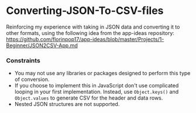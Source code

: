 # Converting-JSON-To-CSV-files
Reinforcing my experience with taking in JSON data and converting it to other formats, using the following idea from the app-ideas repository: https://github.com/florinpop17/app-ideas/blob/master/Projects/1-Beginner/JSON2CSV-App.md

### Constraints ###
- You may not use any libraries or packages designed to perform this type of
conversion.
- If you choose to implement this in JavaScript don't use complicated looping
in your first implementation. Instead, use `Object.keys()` and `Object.values`
to generate CSV for the header and data rows.
- Nested JSON structures are not supported.
